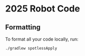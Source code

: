 # 2025 Robot Code

## Formatting

To format all your code locally, run:
```bash
./gradlew spotlessApply
```
